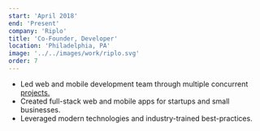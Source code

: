 ```yaml
---
start: 'April 2018'
end: 'Present'
company: 'Riplo'
title: 'Co-Founder, Developer'
location: 'Philadelphia, PA'
image: '../../images/work/riplo.svg'
order: 7
---
```


- Led web and mobile development team through multiple concurrent [projects.](https://www.riplo.io)
- Created full-stack web and mobile apps for startups and small businesses.
- Leveraged modern technologies and industry-trained best-practices.
